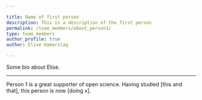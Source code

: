 ```yaml
---

title: Name of first person
description: This is a description of the first person
permalink: /team_members/about_person1/
type: team_members
author_profile: true
author: Elise Hamerslag

---
```


Some bio about Elise.

---

Person 1 is a great supporter of open science. Having studied [this and that], this person is now [doing x].